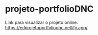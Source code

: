 # projeto-portfolioDNC
Link para visualizar o projeto online.
https://edprojetoportfoliodnc.netlify.app/
